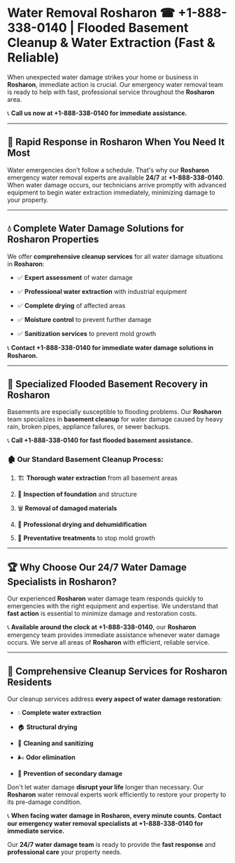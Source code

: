 # Water Removal Rosharon ☎ +1-888-338-0140 | Flooded Basement Cleanup & Water Extraction (Fast & Reliable)

When unexpected water damage strikes your home or business in **Rosharon**, immediate action is crucial. Our emergency water removal team is ready to help with fast, professional service throughout the **Rosharon** area. 

📞 **Call us now at +1-888-338-0140 for immediate assistance.**
---
## 🚀 Rapid Response in Rosharon When You Need It Most
Water emergencies don't follow a schedule. That's why our **Rosharon** emergency water removal experts are available **24/7** at **+1-888-338-0140**. When water damage occurs, our technicians arrive promptly with advanced equipment to begin water extraction immediately, minimizing damage to your property.
---
## 💧 Complete Water Damage Solutions for Rosharon Properties
We offer **comprehensive cleanup services** for all water damage situations in **Rosharon**:
- ✅ **Expert assessment** of water damage  
- ✅ **Professional water extraction** with industrial equipment  
- ✅ **Complete drying** of affected areas  
- ✅ **Moisture control** to prevent further damage  
- ✅ **Sanitization services** to prevent mold growth  
📞 **Contact +1-888-338-0140 for immediate water damage solutions in Rosharon.**
---
## 🌊 Specialized Flooded Basement Recovery in Rosharon
Basements are especially susceptible to flooding problems. Our **Rosharon** team specializes in **basement cleanup** for water damage caused by heavy rain, broken pipes, appliance failures, or sewer backups. 
📞 **Call +1-888-338-0140 for fast flooded basement assistance.**
### 🏚️ Our Standard Basement Cleanup Process:
1. 🏗️ **Thorough water extraction** from all basement areas  
2. 🔎 **Inspection of foundation** and structure  
3. 🗑️ **Removal of damaged materials**  
4. 💨 **Professional drying and dehumidification**  
5. 🚫 **Preventative treatments** to stop mold growth  
---
## 🏆 Why Choose Our 24/7 Water Damage Specialists in Rosharon?
Our experienced **Rosharon** water damage team responds quickly to emergencies with the right equipment and expertise. We understand that **fast action** is essential to minimize damage and restoration costs.
📞 **Available around the clock at +1-888-338-0140**, our **Rosharon** emergency team provides immediate assistance whenever water damage occurs. We serve all areas of **Rosharon** with efficient, reliable service.
---
## 🧹 Comprehensive Cleanup Services for Rosharon Residents
Our cleanup services address **every aspect of water damage restoration**:
- 💧 **Complete water extraction**  
- 🏠 **Structural drying**  
- 🧼 **Cleaning and sanitizing**  
- 🌬️ **Odor elimination**  
- 🚫 **Prevention of secondary damage**  
Don't let water damage **disrupt your life** longer than necessary. Our **Rosharon** water removal experts work efficiently to restore your property to its pre-damage condition.
📞 **When facing water damage in Rosharon, every minute counts. Contact our emergency water removal specialists at +1-888-338-0140 for immediate service.**
Our **24/7 water damage team** is ready to provide the **fast response** and **professional care** your property needs.
